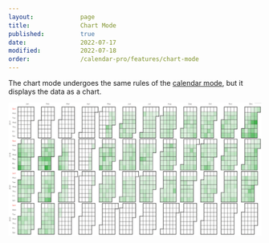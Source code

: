 ```yaml
---
layout:             page
title:              Chart Mode
published:          true
date:               2022-07-17
modified:           2022-07-18
order:              /calendar-pro/features/chart-mode
---
```


The chart mode undergoes the same rules of the [calendar mode](./calendar-systems.md), but it displays the data as a chart.

<img src="images/chart-mode.png" width="800" alt="The chart mode calendar in Calendar pro">
